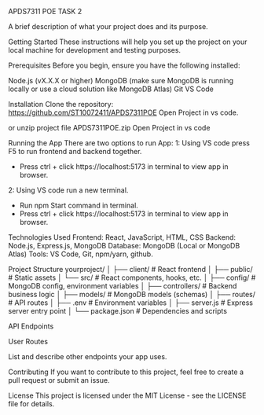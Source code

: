 APDS7311 POE TASK 2 

A brief description of what your project does and its purpose.


Getting Started
These instructions will help you set up the project on your local machine for development and testing purposes.

Prerequisites
Before you begin, ensure you have the following installed:

Node.js (vX.X.X or higher)
MongoDB (make sure MongoDB is running locally or use a cloud solution like MongoDB Atlas)
Git 
VS Code

Installation
Clone the repository:
https://github.com/ST10072411/APDS7311POE
Open Project in vs code. 

or unzip project file
APDS7311POE.zip
Open Project in vs code 

Running the App
There are two options to run App: 
1: Using VS code press F5 to run frontend and backend together.
- Press ctrl + click https://localhost:5173 in terminal to view app in browser.

2: Using VS code run a new terminal.
- Run npm Start command in terminal.
- Press ctrl + click https://localhost:5173 in terminal to view app in browser.

Technologies Used
Frontend: React, JavaScript, HTML, CSS
Backend: Node.js, Express.js, MongoDB
Database: MongoDB (Local or MongoDB Atlas)
Tools: VS Code, Git, npm/yarn, github.

Project Structure
yourproject/
│
├── client/             # React frontend
│   ├── public/         # Static assets
│   └── src/            # React components, hooks, etc.
│
├── config/             # MongoDB config, environment variables
│
├── controllers/        # Backend business logic
│
├── models/             # MongoDB models (schemas)
│
├── routes/             # API routes
│
├── .env                # Environment variables
│
├── server.js           # Express server entry point
│
└── package.json        # Dependencies and scripts


API Endpoints

User Routes


List and describe other endpoints your app uses.

Contributing
If you want to contribute to this project, feel free to create a pull request or submit an issue.

License
This project is licensed under the MIT License - see the LICENSE file for details.

